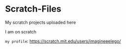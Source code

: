 # Scratch-Files
My scratch projects uploaded here

I am on scratch

`my profile`: https://scratch.mit.edu/users/imagineeelego/
